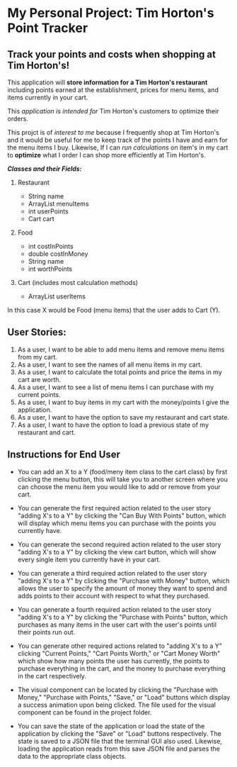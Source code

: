 # My Personal Project: Tim Horton's Point Tracker

## Track your points and costs when shopping at Tim Horton's!

This application will **store information for a Tim Horton's restaurant** including points earned at the establishment, prices for menu items, and items currently in your cart. 

This *application is intended for* Tim Horton's customers to optimize their orders. 

This projct is of *interest to me* because I frequently shop at Tim Horton's and it would be useful for me to keep track of the points I have and earn for the menu items I buy. Likewise, If I can *run calculations* on item's in my cart to **optimize** what I order I can shop more efficiently at Tim Horton's. 

***Classes and their Fields:***

1. Restaurant 
    - String name 
    - ArrayList<Food> menuItems
    - int userPoints
    - Cart cart

2. Food 
    - int costInPoints
    - double costInMoney
    - String name 
    - int worthPoints

3. Cart (includes most calculation methods)
    - ArrayList<Food> userItems

In this case X would be Food (menu items) that the user adds to Cart (Y).

## User Stories:

1. As a user, I want to be able to add menu items and remove menu items from my cart.
2. As a user, I want to see the names of all menu items in my cart. 
3. As a user, I want to calculate the total points and price the items in my cart are worth. 
4. As a user, I want to see a list of menu items I can purchase with my current points. 
5. As a user, I want to buy items in my cart with the money/points I give the application. 
6. As a user, I want to have the option to save my restaurant and cart state.
7. As a user, I want to have the option to load a previous state of my restaurant and cart. 

## Instructions for End User

- You can add an X to a Y (food/meny item class to the cart class) by first clicking the menu button, this will take you to another screen where you can choose the menu item you would like to add or remove from your cart. 

- You can generate the first required action related to the user story "adding X's to a Y" by clicking the "Can Buy With Points" button, which will display which menu items you can purchase with the points you currently have. 

- You can generate the second required action related to the user story "adding X's to a Y" by clicking the view cart button, which will show every single item you currently have in your cart. 

- You can generate a third required action related to the user story "adding X's to a Y" by clicking the "Purchase with Money" button, which allows the user to specify the amount of money they want to spend and adds points to their account with respect to what they purchased.

- You can generate a fourth required action related to the user story "adding X's to a Y" by clicking the "Purchase with Points" button, which purchases as many items in the user cart with the user's points until their points run out.

- You can generate other required actions related to "adding X's to a Y" clicking "Current Points," "Cart Points Worth," or "Cart Money Worth" which show how many points the user has currently, the points to purchase everything in the cart, and the money to purchase everything in the cart respectively. 

- The visual component can be located by clicking the "Purchase with Money," "Purchase with Points," "Save," or "Load" buttons which display a success animation upon being clicked. The file used for the visual component can be found in the project folder. 

- You can save the state of the application or load the state of the application by clicking the "Save" or "Load" buttons respectively. The state is saved to a JSON file that the terminal GUI also used. Likewise, loading the application reads from this save JSON file and parses the data to the appropriate class objects. 



